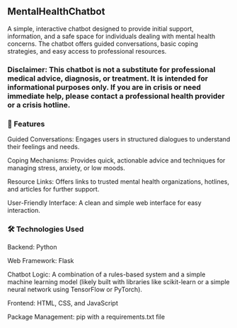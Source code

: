 ## MentalHealthChatbot

A simple, interactive chatbot designed to provide initial support, information, and a safe space for individuals dealing with mental health concerns. The chatbot offers guided conversations, basic coping strategies, and easy access to professional resources.

### Disclaimer: This chatbot is not a substitute for professional medical advice, diagnosis, or treatment. It is intended for informational purposes only. If you are in crisis or need immediate help, please contact a professional health provider or a crisis hotline.

### 🚀 Features
Guided Conversations: Engages users in structured dialogues to understand their feelings and needs.

Coping Mechanisms: Provides quick, actionable advice and techniques for managing stress, anxiety, or low moods.

Resource Links: Offers links to trusted mental health organizations, hotlines, and articles for further support.

User-Friendly Interface: A clean and simple web interface for easy interaction.

### 🛠️ Technologies Used
Backend: Python

Web Framework: Flask

Chatbot Logic: A combination of a rules-based system and a simple machine learning model (likely built with libraries like scikit-learn or a simple neural network using TensorFlow or PyTorch).

Frontend: HTML, CSS, and JavaScript

Package Management: pip with a requirements.txt file
